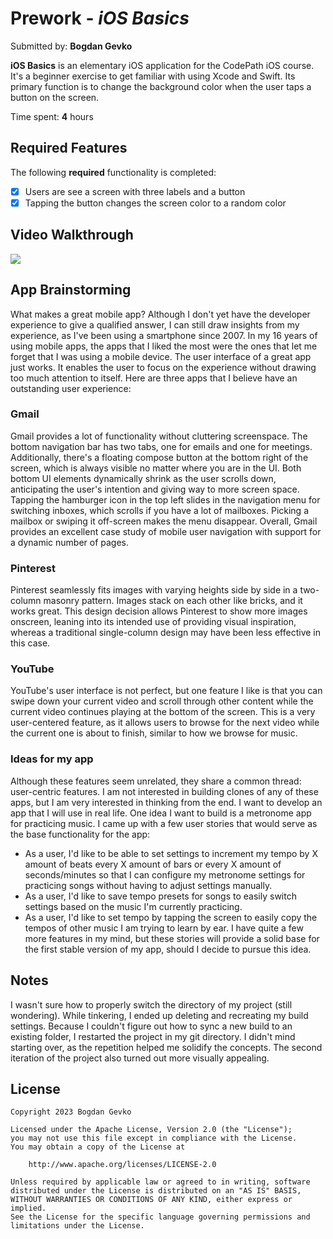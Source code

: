# Prework - *iOS Basics*

Submitted by: **Bogdan Gevko**

**iOS Basics** is an elementary iOS application for the CodePath iOS course. It's a beginner exercise to get familiar with using Xcode and Swift. Its primary function is to change the background color when the user taps a button on the screen.

Time spent: **4** hours

## Required Features

The following **required** functionality is completed:

- [x] Users are see a screen with three labels and a button
- [x] Tapping the button changes the screen color to a random color
 
## Video Walkthrough
<div>
	<a href="https://www.loom.com/share/33de31558ef94391862af9111de6aafe">
		<img style="max-width:300px;" src="https://cdn.loom.com/sessions/thumbnails/33de31558ef94391862af9111de6aafe-with-play.gif">
	</a>
</div>

## App Brainstorming
What makes a great mobile app? Although I don't yet have the developer experience to give a qualified answer, I can still draw insights from my experience, as I've been using a smartphone since 2007. In my 16 years of using mobile apps, the apps that I liked the most were the ones that let me forget that I was using a mobile device. The user interface of a great app just works. It enables the user to focus on the experience without drawing too much attention to itself. Here are three apps that I believe have an outstanding user experience: 

### Gmail
Gmail provides a lot of functionality without cluttering screenspace. The bottom navigation bar has two tabs, one for emails and one for meetings. Additionally, there's a floating compose button at the bottom right of the screen, which is always visible no matter where you are in the UI. Both bottom UI elements dynamically shrink as the user scrolls down, anticipating the user's intention and giving way to more screen space. Tapping the hamburger icon in the top left slides in the navigation menu for switching inboxes, which scrolls if you have a lot of mailboxes. Picking a mailbox or swiping it off-screen makes the menu disappear. Overall, Gmail provides an excellent case study of mobile user navigation with support for a dynamic number of pages.

### Pinterest
Pinterest seamlessly fits images with varying heights side by side in a two-column masonry pattern. Images stack on each other like bricks, and it works great. This design decision allows Pinterest to show more images onscreen, leaning into its intended use of providing visual inspiration, whereas a traditional single-column design may have been less effective in this case.

### YouTube
YouTube's user interface is not perfect, but one feature I like is that you can swipe down your current video and scroll through other content while the current video continues playing at the bottom of the screen. This is a very user-centered feature, as it allows users to browse for the next video while the current one is about to finish, similar to how we browse for music.

### Ideas for my app
Although these features seem unrelated, they share a common thread: user-centric features. I am not interested in building clones of any of these apps, but I am very interested in thinking from the end. I want to develop an app that I will use in real life. One idea I want to build is a metronome app for practicing music. I came up with a few user stories that would serve as the base functionality for the app:
- As a user, I'd like to be able to set settings to increment my tempo by X amount of beats every X amount of bars or every X amount of seconds/minutes so that I can configure my metronome settings for practicing songs without having to adjust settings manually.
- As a user, I'd like to save tempo presets for songs to easily switch settings based on the music I'm currently practicing.
- As a user, I'd like to set tempo by tapping the screen to easily copy the tempos of other music I am trying to learn by ear. 
I have quite a few more features in my mind, but these stories will provide a solid base for the first stable version of my app, should I decide to pursue this idea. 

## Notes
I wasn't sure how to properly switch the directory of my project (still wondering). While tinkering, I ended up deleting and recreating my build settings. Because I couldn't figure out how to sync a new build to an existing folder, I restarted the project in my git directory. I didn't mind starting over, as the repetition helped me solidify the concepts. The second iteration of the project also turned out more visually appealing. 

## License

    Copyright 2023 Bogdan Gevko

    Licensed under the Apache License, Version 2.0 (the "License");
    you may not use this file except in compliance with the License.
    You may obtain a copy of the License at

        http://www.apache.org/licenses/LICENSE-2.0

    Unless required by applicable law or agreed to in writing, software
    distributed under the License is distributed on an "AS IS" BASIS,
    WITHOUT WARRANTIES OR CONDITIONS OF ANY KIND, either express or implied.
    See the License for the specific language governing permissions and
    limitations under the License.
